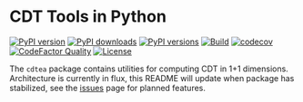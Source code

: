 # CDT Tools in Python

[![PyPI version](https://img.shields.io/pypi/v/cdtea)](https://pypi.org/project/collapse/)
[![PyPI downloads](https://img.shields.io/pypi/dm/cdtea)](https://pypi.org/project/collapse/)
[![PyPI versions](https://img.shields.io/pypi/pyversions/cdtea)](https://pypi.org/project/collapse/)
[![Build](https://img.shields.io/travis/jacksonhenry3/CDT)](https://pypi.org/project/collapse/)
[![codecov](https://codecov.io/gh/jacksonhenry3/CDT/branch/main/graph/badge.svg?token=G418VYV5LR)](undefined)
[![CodeFactor Quality](https://img.shields.io/codefactor/grade/github/jacksonhenry3/CDT?&label=codefactor)](https://pypi.org/project/cdtea/)
[![License](https://img.shields.io/github/license/jacksonhenry3/CDT?color=magenta&label=License)](https://pypi.org/project/cdtea/)

The `cdtea` package contains utilities for computing CDT in 1+1 dimensions. Architecture is currently in flux, this
README will update when package has stabilized, see the [issues](https://github.com/jacksonhenry3/CDT/issues) page for
planned features.


